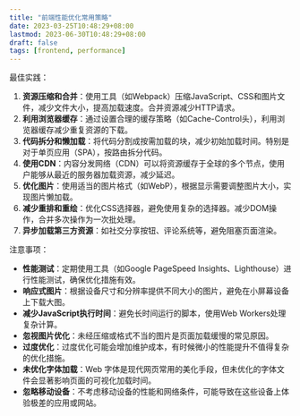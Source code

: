 ```yaml
---
title: "前端性能优化常用策略"
date: 2023-03-25T10:48:29+08:00
lastmod: 2023-06-30T10:48:29+08:00
draft: false
tags: [frontend, performance]
---
```


最佳实践：

1. **资源压缩和合并**：使用工具（如Webpack）压缩JavaScript、CSS和图片文件，减少文件大小，提高加载速度。合并资源减少HTTP请求。
2. **利用浏览器缓存**：通过设置合理的缓存策略（如Cache-Control头），利用浏览器缓存减少重复资源的下载。
3. **代码拆分和懒加载**：将代码分割成按需加载的块，减少初始加载时间。特别是对于单页应用（SPA），按路由拆分代码。
4. **使用CDN**：内容分发网络（CDN）可以将资源缓存于全球的多个节点，使用户能够从最近的服务器加载资源，减少延迟。
5. **优化图片**：使用适当的图片格式（如WebP），根据显示需要调整图片大小，实现图片懒加载。
6. **减少重排和重绘**：优化CSS选择器，避免使用复杂的选择器。减少DOM操作，合并多次操作为一次批处理。
7. **异步加载第三方资源**：如社交分享按钮、评论系统等，避免阻塞页面渲染。

注意事项：

- **性能测试**：定期使用工具（如Google PageSpeed Insights、Lighthouse）进行性能测试，确保优化措施有效。
- **响应式图片**：根据设备尺寸和分辨率提供不同大小的图片，避免在小屏幕设备上下载大图。
- **减少JavaScript执行时间**：避免长时间运行的脚本，使用Web Workers处理复杂计算。
- **忽视图片优化**：未经压缩或格式不当的图片是页面加载缓慢的常见原因。
- **过度优化**：过度优化可能会增加维护成本，有时候微小的性能提升不值得复杂的优化措施。
- **未优化字体加载**：Web 字体是现代网页常用的美化手段，但未优化的字体文件会显著影响页面的可视化加载时间。
- **忽略移动设备**：不考虑移动设备的性能和网络条件，可能导致在这些设备上体验极差的应用或网站。
